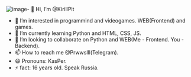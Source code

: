 ![image](https://github.com/KirillPlt/KirillPlt/assets/158317202/7dc5a8a9-171e-4762-bf54-4d9fb63bc1ef)- 👋 Hi, I’m @KirillPlt
- 👀 I’m interested in programmind and videogames. WEB(Frontend) and games. 
- 🌱 I’m currently learning Python and HTML, CSS, JS.
- 💞️ I’m looking to collaborate on Python and WEB(Me - Frontend. You - Backend).
- 📫 How to reach me @Prwwslll(Telegram).
- 😄 Pronouns: KasPer.
- ⚡ fact: 16 years old. Speak Russia. 
